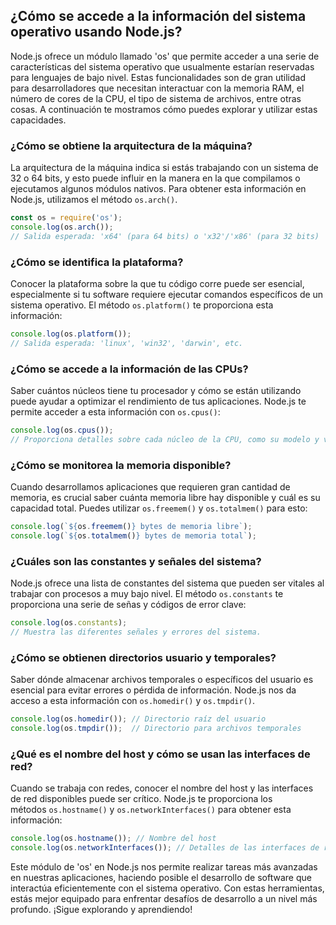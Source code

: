 ## ¿Cómo se accede a la información del sistema operativo usando Node.js?

Node.js ofrece un módulo llamado 'os' que permite acceder a una serie de características del sistema operativo que usualmente estarían reservadas para lenguajes de bajo nivel. Estas funcionalidades son de gran utilidad para desarrolladores que necesitan interactuar con la memoria RAM, el número de cores de la CPU, el tipo de sistema de archivos, entre otras cosas. A continuación te mostramos cómo puedes explorar y utilizar estas capacidades.

### ¿Cómo se obtiene la arquitectura de la máquina?

La arquitectura de la máquina indica si estás trabajando con un sistema de 32 o 64 bits, y esto puede influir en la manera en la que compilamos o ejecutamos algunos módulos nativos. Para obtener esta información en Node.js, utilizamos el método `os.arch()`.

```javascript
const os = require('os');
console.log(os.arch()); 
// Salida esperada: 'x64' (para 64 bits) o 'x32'/'x86' (para 32 bits)
```

### ¿Cómo se identifica la plataforma?

Conocer la plataforma sobre la que tu código corre puede ser esencial, especialmente si tu software requiere ejecutar comandos específicos de un sistema operativo. El método `os.platform()` te proporciona esta información:

```javascript
console.log(os.platform()); 
// Salida esperada: 'linux', 'win32', 'darwin', etc.
```

### ¿Cómo se accede a la información de las CPUs?

Saber cuántos núcleos tiene tu procesador y cómo se están utilizando puede ayudar a optimizar el rendimiento de tus aplicaciones. Node.js te permite acceder a esta información con `os.cpus()`:

```javascript
console.log(os.cpus());
// Proporciona detalles sobre cada núcleo de la CPU, como su modelo y velocidad.
```

### ¿Cómo se monitorea la memoria disponible?

Cuando desarrollamos aplicaciones que requieren gran cantidad de memoria, es crucial saber cuánta memoria libre hay disponible y cuál es su capacidad total. Puedes utilizar `os.freemem()` y `os.totalmem()` para esto:

```javascript
console.log(`${os.freemem()} bytes de memoria libre`);
console.log(`${os.totalmem()} bytes de memoria total`);
```

### ¿Cuáles son las constantes y señales del sistema?

Node.js ofrece una lista de constantes del sistema que pueden ser vitales al trabajar con procesos a muy bajo nivel. El método `os.constants` te proporciona una serie de señas y códigos de error clave:

```javascript
console.log(os.constants);
// Muestra las diferentes señales y errores del sistema.
```

### ¿Cómo se obtienen directorios usuario y temporales?

Saber dónde almacenar archivos temporales o específicos del usuario es esencial para evitar errores o pérdida de información. Node.js nos da acceso a esta información con `os.homedir()` y `os.tmpdir()`.

```javascript
console.log(os.homedir()); // Directorio raíz del usuario
console.log(os.tmpdir());  // Directorio para archivos temporales
```

### ¿Qué es el nombre del host y cómo se usan las interfaces de red?

Cuando se trabaja con redes, conocer el nombre del host y las interfaces de red disponibles puede ser crítico. Node.js te proporciona los métodos `os.hostname()` y `os.networkInterfaces()` para obtener esta información:

```javascript
console.log(os.hostname()); // Nombre del host
console.log(os.networkInterfaces()); // Detalles de las interfaces de red
```

Este módulo de 'os' en Node.js nos permite realizar tareas más avanzadas en nuestras aplicaciones, haciendo posible el desarrollo de software que interactúa eficientemente con el sistema operativo. Con estas herramientas, estás mejor equipado para enfrentar desafíos de desarrollo a un nivel más profundo. ¡Sigue explorando y aprendiendo!